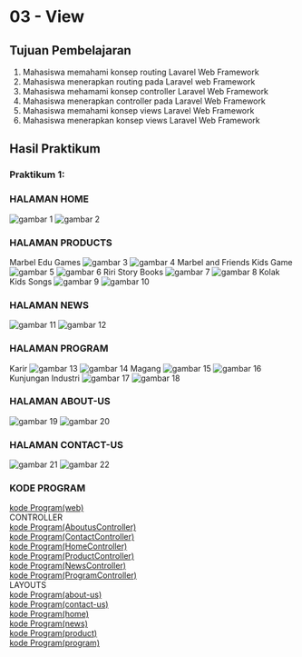 # 03 - View

## Tujuan Pembelajaran

1. Mahasiswa memahami konsep routing Lavarel Web Framework
2. Mahasiswa menerapkan routing pada Laravel web Framework
3. Mahasiswa mehamami konsep controller Laravel Web Framework
4. Mahasiswa menerapkan controller pada Laravel Web Framework
5. Mahasiswa memahami konsep views Laravel Web Framework
6. Mahasiswa menerapkan konsep views Laravel Web Framework

## Hasil Praktikum

### Praktikum 1:
### HALAMAN HOME
![gambar 1](img/1.png)
![gambar 2](img/2.png)

### HALAMAN PRODUCTS
Marbel Edu Games
![gambar 3](img/3.png)
![gambar 4](img/4.png)
Marbel and Friends Kids Game
![gambar 5](img/5.png)
![gambar 6](img/6.png)
Riri Story Books
![gambar 7](img/7.png)
![gambar 8](img/8.png)
Kolak Kids Songs
![gambar 9](img/9.png)
![gambar 10](img/10.png)

### HALAMAN NEWS
![gambar 11](img/11.png)
![gambar 12](img/12.png)

### HALAMAN PROGRAM
Karir
![gambar 13](img/13.png)
![gambar 14](img/14.png)
Magang
![gambar 15](img/15.png)
![gambar 16](img/16.png)
Kunjungan Industri
![gambar 17](img/17.png)
![gambar 18](img/18.png)

### HALAMAN ABOUT-US
![gambar 19](img/19.png)
![gambar 20](img/20.png)

### HALAMAN CONTACT-US
![gambar 21](img/21.png)
![gambar 22](img/22.png)

### KODE PROGRAM
[kode Program(web)](../../src/03_view/web.php)<br>
CONTROLLER<br>
[kode Program(AboutusController)](../../src/03_view/Controller/AboutusController.php)<br>
[kode Program(ContactController)](../../src/03_view/Controller/ContactController.php)<br>
[kode Program(HomeController)](../../src/03_view/Controller/HomeController.php)<br>
[kode Program(ProductController)](../../src/03_view/Controller/ProductControllerr.php)<br>
[kode Program(NewsController)](../../src/03_view/Controller/NewsController.php)<br>
[kode Program(ProgramController)](../../src/03_view/Controller/ProgramController.php)<br>
LAYOUTS<br>
[kode Program(about-us)](../../src/03_view/Layouts/about-us.blade.php)<br>
[kode Program(contact-us)](../../src/03_view/Layouts/contact-us.blade.php)<br>
[kode Program(home)](../../src/03_view/Layouts/home.blade.php)<br>
[kode Program(news)](../../src/03_view/Layouts/news.blade.php)<br>
[kode Program(product)](../../src/03_view/Layouts/product.blade.php)<br>
[kode Program(program)](../../src/03_view/Layouts/program.blade.php)<br>



